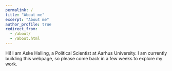 ```yaml
---
permalink: /
title: "About me"
excerpt: "About me"
author_profile: true
redirect_from: 
  - /about/
  - /about.html
---
```


Hi! I am Aske Halling, a Political Scientist at Aarhus University. I am currently building this webpage, so please come back in a few weeks to explore my work.
